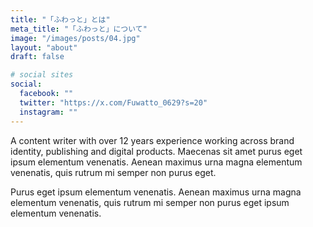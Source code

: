```yaml
---
title: "「ふわっと」とは"
meta_title: "「ふわっと」について"
image: "/images/posts/04.jpg"
layout: "about"
draft: false

# social sites
social:
  facebook: ""
  twitter: "https://x.com/Fuwatto_0629?s=20"
  instagram: ""
---
```


A content writer with over 12 years experience working across brand identity, publishing and digital products. Maecenas sit amet purus eget ipsum elementum venenatis. Aenean maximus urna magna elementum venenatis, quis rutrum mi semper non purus eget.

Purus eget ipsum elementum venenatis. Aenean maximus urna magna elementum venenatis, quis rutrum mi semper non purus eget ipsum elementum venenatis.
